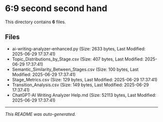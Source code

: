 # 6:9 second second hand

This directory contains **6** files.

## Files

- ai-writing-analyzer-enhanced.py (Size: 2633 bytes, Last Modified: 2025-06-29 17:37:41)
- Topic_Distributions_by_Stage.csv (Size: 407 bytes, Last Modified: 2025-06-29 17:37:41)
- Semantic_Similarity_Between_Stages.csv (Size: 100 bytes, Last Modified: 2025-06-29 17:37:41)
- Stage_Metrics.csv (Size: 129 bytes, Last Modified: 2025-06-29 17:37:41)
- Transition_Analysis.csv (Size: 149 bytes, Last Modified: 2025-06-29 17:37:41)
- ChatGPT-AI Writing Analyzer Help.md (Size: 52113 bytes, Last Modified: 2025-06-29 17:37:41)

---
*This README was auto-generated.*
